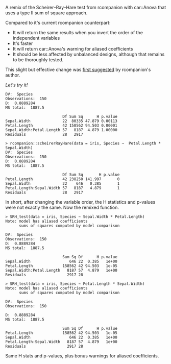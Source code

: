 A remix of the Scheirer–Ray–Hare test from rcompanion with car::Anova that uses a type II sum of square approach.

Compared to it's current rcompanion counterpart:

* It will return the same results when you invert the order of the independent variables
* It's faster
* It will return car::Anova's warning for aliased coefficients
* It should be less affected by unbalanced designs, although that remains to be thoroughly tested.

This slight but effective change was [first suggested](https://www.researchgate.net/post/Can-Scheirer-Ray-Hare-test-be-used-in-unbalanced-data-and-sample-size-5) by rcompanion's author.

*Let's try it!*

```> rcompanion::scheirerRayHare(data = iris, Species ~ Sepal.Width * Petal.Length)
DV:  Species 
Observations:  150 
D:  0.8889284 
MS total:  1887.5 

                         Df Sum Sq      H p.value
Sepal.Width              22  80335 47.879 0.00113
Petal.Length             42 158562 94.503 0.00001
Sepal.Width:Petal.Length 57   8187  4.879 1.00000
Residuals                28   2917  

> rcompanion::scheirerRayHare(data = iris, Species ~  Petal.Length * Sepal.Width)
DV:  Species 
Observations:  150 
D:  0.8889284 
MS total:  1887.5 

                         Df Sum Sq       H p.value
Petal.Length             42 238250 141.997       0
Sepal.Width              22    646   0.385       1
Petal.Length:Sepal.Width 57   8187   4.879       1
Residuals                28   2917    
```

In short, after changing the variable order, the H statistics and p-values were not exactly the same. Now the remixed function.

```
> SRH_test(data = iris, Species ~ Sepal.Width * Petal.Length)
Note: model has aliased coefficients
      sums of squares computed by model comparison

DV:  Species 
Observations:  150 
D:  0.8889284 
MS total:  1887.5 

                         Sum Sq Df      H p.value
Sepal.Width                 646 22  0.385   1e+00
Petal.Length             158562 42 94.503   1e-05
Sepal.Width:Petal.Length   8187 57  4.879   1e+00
Residuals                  2917 28     

> SRH_test(data = iris, Species ~ Petal.Length * Sepal.Width)
Note: model has aliased coefficients
      sums of squares computed by model comparison

DV:  Species 
Observations:  150 

D:  0.8889284 
MS total:  1887.5 

                         Sum Sq Df      H p.value
Petal.Length             158562 42 94.503   1e-05
Sepal.Width                 646 22  0.385   1e+00
Petal.Length:Sepal.Width   8187 57  4.879   1e+00
Residuals                  2917 28    
```
Same H stats and p-values, plus bonus warnings for aliased coefficients.
